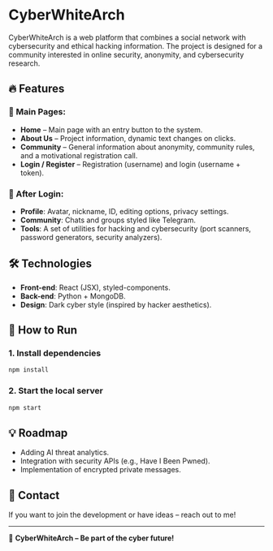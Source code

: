 # CyberWhiteArch

CyberWhiteArch is a web platform that combines a social network with cybersecurity and ethical hacking information. The project is designed for a community interested in online security, anonymity, and cybersecurity research.

## 🔥 Features

### 🔹 Main Pages:
- **Home** – Main page with an entry button to the system.
- **About Us** – Project information, dynamic text changes on clicks.
- **Community** – General information about anonymity, community rules, and a motivational registration call.
- **Login / Register** – Registration (username) and login (username + token).

### 🔹 After Login:
- **Profile**: Avatar, nickname, ID, editing options, privacy settings.
- **Community**: Chats and groups styled like Telegram.
- **Tools**: A set of utilities for hacking and cybersecurity (port scanners, password generators, security analyzers).

## 🛠 Technologies
- **Front-end**: React (JSX), styled-components.
- **Back-end**: Python + MongoDB.
- **Design**: Dark cyber style (inspired by hacker aesthetics).

## 🚀 How to Run
### 1. Install dependencies
```bash
npm install
```
### 2. Start the local server
```bash
npm start
```

## 💡 Roadmap
- Adding AI threat analytics.
- Integration with security APIs (e.g., Have I Been Pwned).
- Implementation of encrypted private messages.

## 📩 Contact
If you want to join the development or have ideas – reach out to me!

---

🔗 **CyberWhiteArch – Be part of the cyber future!**

